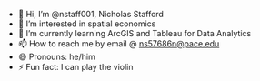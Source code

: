 - 👋 Hi, I’m @nstaff001, Nicholas Stafford
- 👀 I’m interested in spatial economics
- 🌱 I’m currently learning ArcGIS and Tableau for Data Analytics
- 📫 How to reach me by email @ ns57686n@pace.edu
- 😄 Pronouns: he/him
- ⚡ Fun fact: I can play the violin
